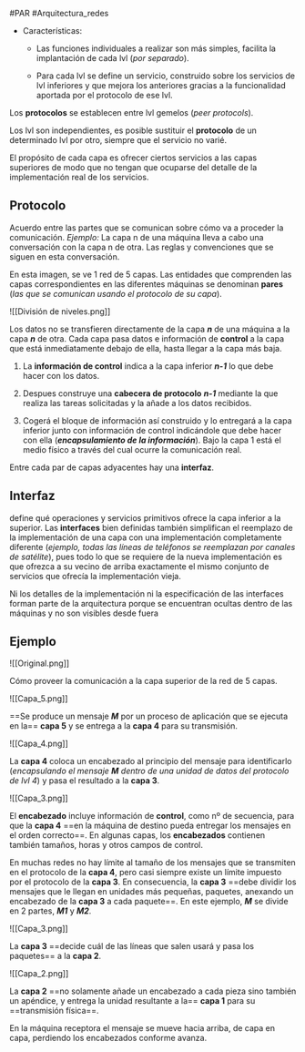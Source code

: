 #PAR #Arquitectura_redes

* Características: 
	
	* Las funciones individuales a realizar son más simples, facilita la implantación de cada lvl (_por separado_).
	
	* Para cada lvl se define un servicio, construido sobre los servicios de lvl inferiores y que mejora los anteriores gracias a la funcionalidad aportada por el protocolo de ese lvl.

Los __protocolos__ se establecen entre lvl gemelos (_peer protocols_).

Los lvl son independientes, es posible sustituir el __protocolo__ de un determinado lvl por otro, siempre que el servicio no varié.

El propósito de cada capa es ofrecer ciertos servicios a las capas superiores de modo que no tengan que ocuparse del detalle de la implementación real de los servicios. 

## Protocolo 

Acuerdo entre las partes que se comunican sobre cómo va a proceder la comunicación. _Ejemplo:_ La capa n de una máquina lleva a cabo una conversación con la capa n de otra. Las reglas y convenciones que se siguen en esta conversación.

En esta imagen, se ve 1 red de 5 capas. Las entidades que comprenden las capas correspondientes en las diferentes máquinas se denominan __pares__ (_las que se comunican usando el protocolo de su capa_).

![[División de niveles.png]]

Los datos no se transfieren directamente de la capa ___n___ de una máquina a la capa ___n___ de otra. Cada capa pasa datos e información de __control__ a la capa que está inmediatamente debajo de ella, hasta llegar a la capa más baja. 

1. La __información de control__ indica a la capa inferior ___n-1___ lo que debe hacer con los datos. 
 
2. Despues construye una __cabecera de protocolo__ ___n-1___ mediante la que realiza las tareas solicitadas y la añade a los datos recibidos. 

3. Cogerá el bloque de información así construido y lo entregará a la capa inferior junto con información de control indicándole que debe hacer con ella (___encapsulamiento de la información___). Bajo la capa 1 está el medio físico a través del cual ocurre la comunicación real.

Entre cada par de capas adyacentes hay una __interfaz__. 

## Interfaz

define qué operaciones y servicios primitivos ofrece la capa inferior a la superior. Las __interfaces__ bien definidas también simplifican el reemplazo de la implementación de una capa con una implementación completamente diferente (_ejemplo, todas las líneas de teléfonos se reemplazan por canales de satélite_), pues todo lo que se requiere de la nueva implementación es que ofrezca a su vecino de arriba exactamente el mismo conjunto de servicios que ofrecía la implementación vieja. 

Ni los detalles de la implementación ni la especificación de las interfaces forman parte de la arquitectura porque se encuentran ocultas dentro de las máquinas y no son visibles desde fuera

## Ejemplo

![[Original.png]]

Cómo proveer la comunicación a la capa superior de la red de 5 capas. 

![[Capa_5.png]]

==Se produce un mensaje ___M___ por un proceso de aplicación que se ejecuta en la== __capa 5__ y se entrega a la __capa 4__ para su transmisión. 

![[Capa_4.png]]

La __capa 4__ coloca un encabezado al principio del mensaje para identificarlo (_encapsulando el mensaje __M__ dentro de una unidad de datos del protocolo de lvl 4_) y pasa el resultado a la __capa 3__. 

![[Capa_3.png]]

El __encabezado__ incluye información de __control__, como nº de secuencia, para que la __capa 4__ ==en la máquina de destino pueda entregar los mensajes en el orden correcto==. En algunas capas, los __encabezados__ contienen también tamaños, horas y otros campos de control. 

En muchas redes no hay límite al tamaño de los mensajes que se transmiten en el protocolo de la __capa 4__, pero casi siempre existe un límite impuesto por el protocolo de la __capa 3__. En consecuencia, la __capa 3__ ==debe dividir los mensajes que le llegan en unidades más pequeñas, paquetes, anexando un encabezado de la __capa 3__ a cada paquete==. En este ejemplo, ___M___ se divide en 2 partes, ___M1___ y ___M2___. 

![[Capa_3.png]]

La __capa 3__ ==decide cuál de las líneas que salen usará y pasa los paquetes== a la __capa 2__.

![[Capa_2.png]]

La __capa 2__ ==no solamente añade un encabezado a cada pieza sino también un apéndice, y entrega la unidad resultante a la== __capa 1__ para su ==transmisión física==. 

En la máquina receptora el mensaje se mueve hacia arriba, de capa en capa, perdiendo los encabezados conforme avanza.